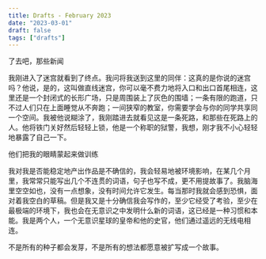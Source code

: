 ```yaml
---
title: Drafts - February 2023
date: "2023-03-01"
draft: false
tags: ["drafts"]
---
```


了去吧，那些新闻  

我刚进入了迷宫就看到了终点。我问将我送到这里的同伴：这真的是你说的迷宫吗？他说，是的，这叫做直线迷宫，你可以毫不费力地将入口和出口首尾相连，这里还是一个封闭式的长形广场，只是周围装上了灰色的围墙；一条有限的跑道，只不过人们只在上面睡觉从不奔跑；一间狭窄的教室，你需要学会与你的同学共享同一个空间。我被他说糊涂了，我刚踏进去就看见这是一条死路，和那些在死路上的人。他将铁门关好然后轻轻上锁，他是一个称职的狱警，我想，刚才我不小心轻轻地暴露了自己一下。

他们把我的眼睛蒙起来做训练  

我对我是否能稳定地产出作品是不确信的，我会轻易地被环境影响，在某几个月里，我常常只能写出几个不连贯的词语，句子也写不成，更不用提故事了。我脑海里空空如也，没有一点想象，没有时间允许它发生。每当那时我就会感到恐惧，面对着我空白的草稿。但是我又是十分确信我会写作的，至少它经受了考验，至少在最极端的环境下，我也会在无意识之中发明什么新的词语，这已经是一种习惯和本能。我是两个人，一个无意识星球的皇帝和他的史官，他们通过遥远的无线电相连。  

不是所有的种子都会发芽，不是所有的想法都愿意被扩写成一个故事。